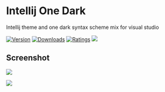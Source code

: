 # Intellij One Dark

Intellij theme and one dark syntax scheme mix for visual studio

[![Version](https://vsmarketplacebadge.apphb.com/version/SonalSithara.intellij-one-dark.svg)](https://marketplace.visualstudio.com/items?itemName=SonalSithara.intellij-one-dark) [![Downloads](https://vsmarketplacebadge.apphb.com/downloads/SonalSithara.intellij-one-dark.svg)](https://marketplace.visualstudio.com/items?itemName=SonalSithara.intellij-one-dark) [![Ratings](https://vsmarketplacebadge.apphb.com/rating-short/SonalSithara.intellij-one-dark.svg)](https://marketplace.visualstudio.com/items?itemName=SonalSithara.intellij-one-dark) ![](https://img.shields.io/github/stars/Sonal23520/intellij-one-dark?style=social&label=Star&maxAge=2592000)

## Screenshot

![](https://i.postimg.cc/SNwqssT2/Screenshot-20220525-125244.png)

![](https://i.postimg.cc/0jRFvM2P/Screenshot-20220525-125550.png)

